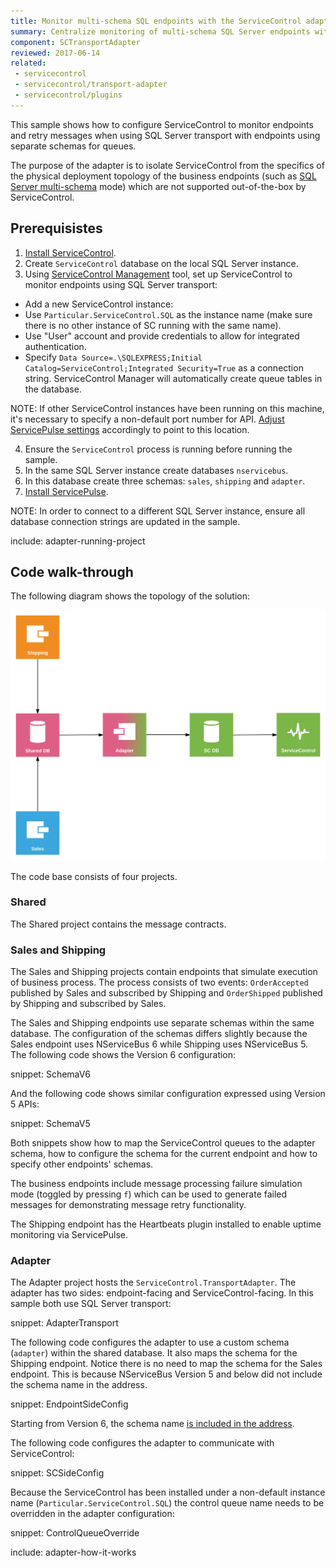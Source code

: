 ```yaml
---
title: Monitor multi-schema SQL endpoints with the ServiceControl adapter
summary: Centralize monitoring of multi-schema SQL Server endpoints with the ServiceControl adapter
component: SCTransportAdapter
reviewed: 2017-06-14
related:
 - servicecontrol
 - servicecontrol/transport-adapter
 - servicecontrol/plugins
---
```



This sample shows how to configure ServiceControl to monitor endpoints and retry messages when using SQL Server transport with endpoints using separate schemas for queues.

The purpose of the adapter is to isolate ServiceControl from the specifics of the physical deployment topology of the business endpoints (such as [SQL Server multi-schema](/nservicebus/sqlserver/deployment-options.md#modes-overview-multi-schema) mode) which are not supported out-of-the-box by ServiceControl.


## Prerequisistes

 1. [Install ServiceControl](/servicecontrol/installation.md).
 2. Create `ServiceControl` database on the local SQL Server instance.
 3. Using [ServiceControl Management](/servicecontrol/license.md#servicecontrol-management-app) tool, set up ServiceControl to monitor endpoints using SQL Server transport:
	 
   * Add a new ServiceControl instance:
   * Use `Particular.ServiceControl.SQL` as the instance name (make sure there is no other instance of SC running with the same name).
   * Use "User" account and provide credentials to allow for integrated authentication.
   * Specify `Data Source=.\SQLEXPRESS;Initial Catalog=ServiceControl;Integrated Security=True` as a connection string. ServiceControl Manager will automatically create queue tables in the database.

NOTE: If other ServiceControl instances have been running on this machine, it's necessary to specify a non-default port number for API. [Adjust ServicePulse settings](/servicepulse/host-config.md#changing-the-servicecontrol-url) accordingly to point to this location.
 
 4. Ensure the `ServiceControl` process is running before running the sample.
 5. In the same SQL Server instance create databases `nservicebus`.
 6. In this database create three schemas: `sales`, `shipping` and `adapter`.
 7. [Install ServicePulse](/servicepulse/installation.md).

NOTE: In order to connect to a different SQL Server instance, ensure all database connection strings are updated in the sample.

include: adapter-running-project


## Code walk-through 

The following diagram shows the topology of the solution:

![Topology diagram](diagram.svg)

The code base consists of four projects.


### Shared

The Shared project contains the message contracts.


### Sales and Shipping

The Sales and Shipping projects contain endpoints that simulate execution of business process. The process consists of two events: `OrderAccepted` published by Sales and subscribed by Shipping and `OrderShipped` published by Shipping and subscribed by Sales.

The Sales and Shipping endpoints use separate schemas within the same database. The configuration of the schemas differs slightly because the Sales endpoint uses NServiceBus 6 while Shipping uses NServiceBus 5. The following code shows the Version 6 configuration:

snippet: SchemaV6

And the following code shows similar configuration expressed using Version 5 APIs:

snippet: SchemaV5

Both snippets show how to map the ServiceControl queues to the adapter schema, how to configure the schema for the current endpoint and how to specify other endpoints' schemas.

The business endpoints include message processing failure simulation mode (toggled by pressing `f`) which can be used to generate failed messages for demonstrating message retry functionality.

The Shipping endpoint has the Heartbeats plugin installed to enable uptime monitoring via ServicePulse.


### Adapter

The Adapter project hosts the `ServiceControl.TransportAdapter`. The adapter has two sides: endpoint-facing and ServiceControl-facing. In this sample both use SQL Server transport:

snippet: AdapterTransport

The following code configures the adapter to use a custom schema (`adapter`) within the shared database. It also maps the schema for the Shipping endpoint. Notice there is no need to map the schema for the Sales endpoint. This is because NServiceBus Version 5 and below did not include the schema name in the address.

snippet: EndpointSideConfig

Starting from Version 6, the schema name [is included in the address](/nservicebus/sqlserver/addressing.md?version=sqlserver_3).

The following code configures the adapter to communicate with ServiceControl:

snippet: SCSideConfig

Because the ServiceControl has been installed under a non-default instance name (`Particular.ServiceControl.SQL`) the control queue name needs to be overridden in the adapter configuration:

snippet: ControlQueueOverride

include: adapter-how-it-works
